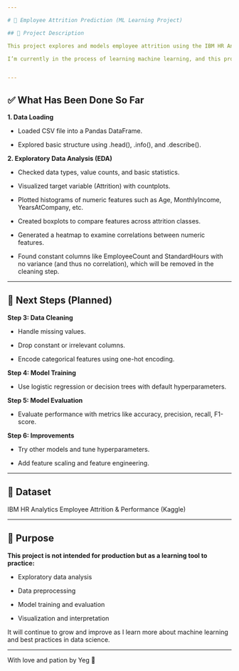 ```yaml
---

# 🧠 Employee Attrition Prediction (ML Learning Project)

## 📌 Project Description

This project explores and models employee attrition using the IBM HR Analytics Employee Attrition dataset. The goal is to practice the full machine learning pipeline from data loading to model training and evaluation using Python libraries such as pandas, seaborn, and scikit-learn.

I’m currently in the process of learning machine learning, and this project is designed as a practical learning experience. It is structured step-by-step so I can easily expand it as I improve my skills.


---
```


## ✅ What Has Been Done So Far

**1. Data Loading**

* Loaded CSV file into a Pandas DataFrame.

* Explored basic structure using .head(), .info(), and .describe().


**2. Exploratory Data Analysis (EDA)**

* Checked data types, value counts, and basic statistics.

* Visualized target variable (Attrition) with countplots.

* Plotted histograms of numeric features such as Age, MonthlyIncome, YearsAtCompany, etc.

* Created boxplots to compare features across attrition classes.

* Generated a heatmap to examine correlations between numeric features.

* Found constant columns like EmployeeCount and StandardHours with no variance (and thus no correlation), which will be removed in the cleaning step.




---

## 🔧 Next Steps (Planned)

**Step 3: Data Cleaning**

* Handle missing values.

* Drop constant or irrelevant columns.

* Encode categorical features using one-hot encoding.


**Step 4: Model Training**

* Use logistic regression or decision trees with default hyperparameters.


**Step 5: Model Evaluation**

* Evaluate performance with metrics like accuracy, precision, recall, F1-score.


**Step 6: Improvements**

* Try other models and tune hyperparameters.

* Add feature scaling and feature engineering.




---

## 📁 Dataset

IBM HR Analytics Employee Attrition & Performance (Kaggle)



---

## 🚀 Purpose

**This project is not intended for production but as a learning tool to practice:**

* Exploratory data analysis

* Data preprocessing

* Model training and evaluation

* Visualization and interpretation


It will continue to grow and improve as I learn more about machine learning and best practices in data science.

---

With love and pation by Yeg 🪼
